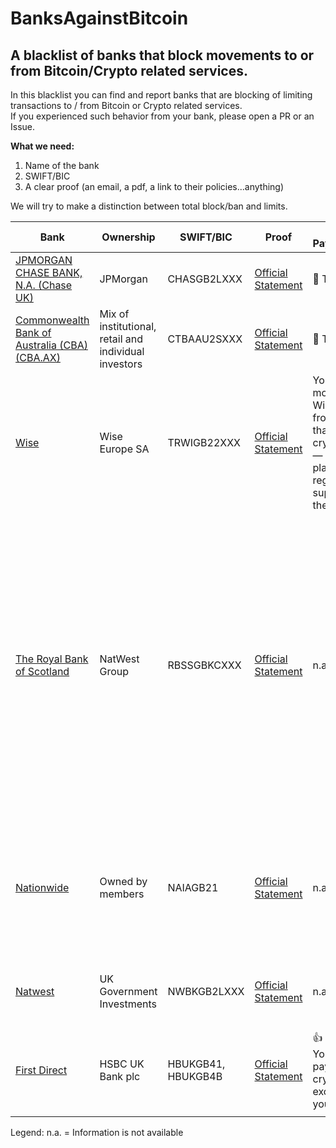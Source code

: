 # BanksAgainstBitcoin
## A blacklist of banks that block movements to or from Bitcoin/Crypto related services. ##

In this blacklist you can find and report banks that are blocking of limiting transactions to / from Bitcoin or Crypto related services.
<br>If you experienced such behavior from your bank, please open a PR or an Issue.

**What we need:**
1. Name of the bank
2. SWIFT/BIC
3. A clear proof (an email, a pdf, a link to their policies...anything)

We will try to make a distinction between total block/ban and limits.

Bank | Ownership | SWIFT/BIC | Proof | Receiving Payments Limits | Sending Payments Limits |
 ------------ | ------------- | ------- | ------- | ------- | -------
[JPMORGAN CHASE BANK, N.A. (Chase UK)](https://www.chase.co.uk/gb/en/) | JPMorgan | CHASGB2LXXX | [Official Statement](https://www.chase.co.uk/gb/en/support/crypto/) | :red_circle: TOTAL BAN | :red_circle: TOTAL BAN |
[Commonwealth Bank of Australia (CBA) (CBA.AX)](https://www.commbank.com.au/) | Mix of institutional, retail and individual investors |  CTBAAU2SXXX  | [Official Statement](https://www.commbank.com.au/support/security/cryptocurrency-payments.html) | :red_circle: TOTAL BAN | :red_circle: TOTAL BAN |
[Wise](https://wise.com/) | Wise Europe SA | TRWIGB22XXX | [Official Statement](https://wise.com/help/articles/2932118/incompatible-accounts-and-payments) | You can receive money to your Wise account from a platform that deals with cryptocurrencies — as long as the platform is regulated and/or supervised in the EU or UK | n.a.
[The Royal Bank of Scotland](https://www.rbs.co.uk/) | NatWest Group | RBSSGBKCXXX | [Official Statement](https://www.supportcentre-rbs.co.uk/Searchable/1693188662/Payments-Cryptocurrency.htm) | n.a. | They block or limit online banking and mobile app Faster Payments and Debit Card transactions made to these exchanges to £1k a day and £5k in any 30-day period. RBS also block the use of their Credit and Charge Cards to purchase cryptocurrency. The above steps apply to Personal, Business and Commercial customers. |
[Nationwide](https://www.nationwide.co.uk) | Owned by members | NAIAGB21 | [Official Statement](https://www.nationwide.co.uk/help/fraud-and-security/cryptocurrency-payment-restrictions/?et_cid=26323083&et_rid=170684709) | n.a. | Debit card purchases limited to £5,000 a day, or £100 a day if you have a FlexOne account. You can no longer use your credit card to purchase cryptocurrencies. |
[Natwest](https://www.natwestgroup.com) | UK Government Investments | NWBKGB2LXXX | [Official Statement](https://www.natwestgroup.com/news-and-insights/news-room/press-releases/financial-capability-and-learning/2023/mar/natwest-limits-crypto-payments.html) | n.a. | £1000 daily and £5000 30-day-limit imposed on cryptocurrency exchanges. |
[First Direct](https://www.firstdirect.com) | HSBC UK Bank plc | HBUKGB41, HBUKGB4B | [Official Statement](https://www.firstdirect.com/help/bank-accounts/payments-and-transfers/cryptocurrency/) | :thumbsup: NO BAN <br>You can receive payments from cryptocurrency exchanges into your account. | £2,500 for a single payment and a total payment limit of £10,000 in any rolling 30-day period. |


Legend:
n.a. = Information is not available
